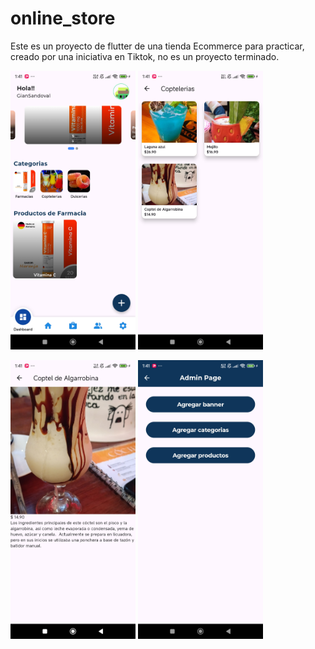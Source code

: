 # online_store

Este es un proyecto de flutter de una tienda Ecommerce para practicar, creado por una iniciativa en Tiktok, no es un proyecto terminado.


<p float="left">
    <img src="/assets/images/s2.jpg" width="200" />
    <img src="/assets/images/s1.jpg" width="200" /> 
</p>


<p float="left">
    <img src="/assets/images/s3.jpg" width="200" />
    <img src="/assets/images/s4.jpg" width="200" /> 
</p>

